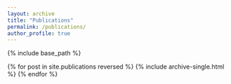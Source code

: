 ```yaml
---
layout: archive
title: "Publications"
permalink: /publications/
author_profile: true
---
```

{% include base_path %}

{% for post in site.publications reversed %}
  {% include archive-single.html %}
{% endfor %}

